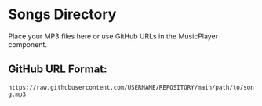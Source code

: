# Songs Directory

Place your MP3 files here or use GitHub URLs in the MusicPlayer component.

## GitHub URL Format:
`https://raw.githubusercontent.com/USERNAME/REPOSITORY/main/path/to/song.mp3`